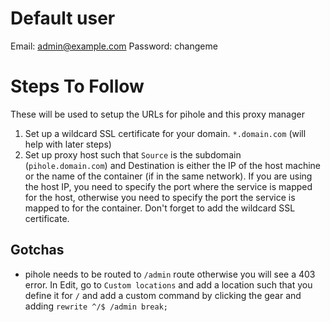 # Default user
Email:    admin@example.com
Password: changeme

# Steps To Follow
These will be used to setup the URLs for pihole and this proxy manager
1. Set up a wildcard SSL certificate for your domain. `*.domain.com` (will help with later steps)
2. Set up proxy host such that `Source` is the subdomain (`pihole.domain.com`) and Destination is either the IP of the host machine or the name of the container (if in the same network). If you are using the host IP, you need to specify the port where the service is mapped for the host, otherwise you need to specify the port the service is mapped to for the container. Don't forget to add the wildcard SSL certificate.

## Gotchas
* pihole needs to be routed to `/admin` route otherwise you will see a 403 error. In Edit, go to `Custom locations` and add a location such that you define it for `/` and add a custom command by clicking the gear and adding `rewrite ^/$ /admin break;`